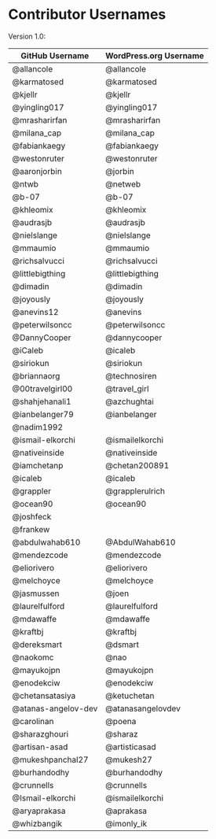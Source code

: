 # Contributor Usernames

Version 1.0:

| GitHub Username | WordPress.org Username|
| --------------- | --------------------- |
| @allancole | @allancole |
| @karmatosed | @karmatosed |
| @kjellr | @kjellr |
| @yingling017 | @yingling017 |
| @mrasharirfan | @mrasharirfan |
| @milana_cap | @milana_cap |
| @fabiankaegy | @fabiankaegy |
| @westonruter | @westonruter |
| @aaronjorbin | @jorbin |
| @ntwb | @netweb |
| @b-07 | @b-07 |
| @khleomix | @khleomix |
| @audrasjb | @audrasjb |
| @nielslange | @nielslange |
| @mmaumio | @mmaumio |
| @richsalvucci | @richsalvucci |
| @littlebigthing | @littlebigthing |
| @dimadin | @dimadin |
| @joyously | @joyously |
| @anevins12 | @anevins |
| @peterwilsoncc | @peterwilsoncc |
| @DannyCooper | @dannycooper |
| @iCaleb | @icaleb |
| @siriokun | @siriokun |
| @briannaorg | @technosiren |
| @00travelgirl00 | @travel_girl |
| @shahjehanali1 | @azchughtai |
| @ianbelanger79 | @ianbelanger |
| @nadim1992 | |
| @ismail-elkorchi | @ismailelkorchi |
| @nativeinside | @nativeinside |
| @iamchetanp  | @chetan200891 |
| @icaleb | @icaleb |
| @grappler | @grapplerulrich |
| @ocean90 | @ocean90 |
| @joshfeck | |
| @frankew | |
| @abdulwahab610 | @AbdulWahab610 |
| @mendezcode | @mendezcode |
| @eliorivero | @eliorivero |
| @melchoyce | @melchoyce |
| @jasmussen | @joen |
| @laurelfulford | @laurelfulford |
| @mdawaffe | @mdawaffe |
| @kraftbj | @kraftbj |
| @dereksmart | @dsmart |
| @naokomc | @nao |
| @mayukojpn | @mayukojpn |
| @enodekciw | @enodekciw |
| @chetansatasiya | @ketuchetan |
| @atanas-angelov-dev | @atanasangelovdev |
| @carolinan | @poena |
| @sharazghouri | @sharaz |
| @artisan-asad | @artisticasad |
| @mukeshpanchal27 | @mukesh27 |
| @burhandodhy | @burhandodhy |
| @crunnells | @crunnells |
| @Ismail-elkorchi | @ismailelkorchi |
| @aryaprakasa | @aprakasa |
| @whizbangik | @imonly_ik | 
